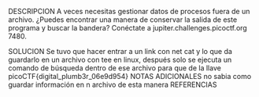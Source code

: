 
DESCRIPCION
 A veces necesitas gestionar datos de procesos fuera de un archivo. ¿Puedes encontrar una manera de conservar la salida de este programa y buscar la bandera? Conéctate a jupiter.challenges.picoctf.org 7480.
 
SOLUCION
Se tuvo que hacer entrar a un link con net cat y lo que da guardarlo en un archivo con tee en linux, después solo se ejecuta un comando de búsqueda dentro de ese archivo para que de la llave
picoCTF{digital_plumb3r_06e9d954}
NOTAS ADICIONALES
no sabia como guardar información en n archivo de esta manera
REFERENCIAS